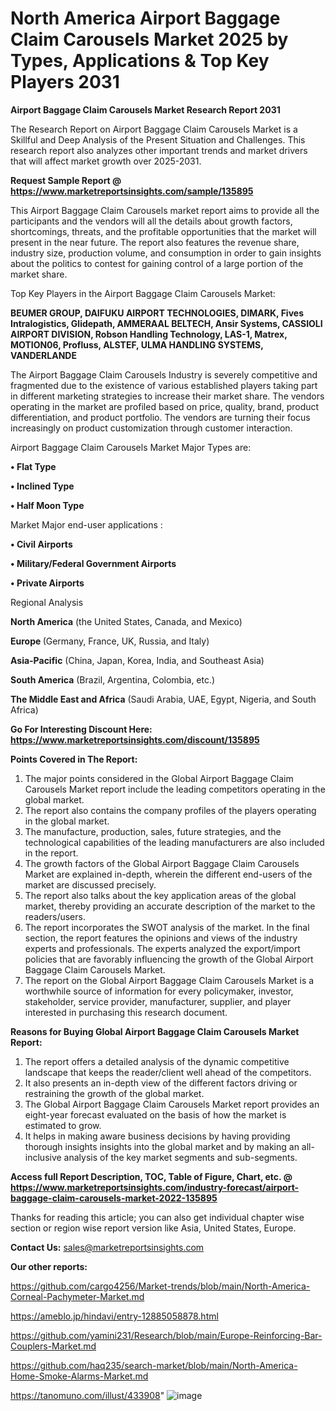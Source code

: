 # North America Airport Baggage Claim Carousels Market 2025 by Types, Applications & Top Key Players 2031

<strong>Airport Baggage Claim Carousels Market Research Report 2031</strong>

The Research Report on Airport Baggage Claim Carousels Market is a Skillful and Deep Analysis of the Present Situation and Challenges. This research report also analyzes other important trends and market drivers that will affect market growth over 2025-2031.

<strong>Request Sample Report @ <a href=https://www.marketreportsinsights.com/sample/135895>https://www.marketreportsinsights.com/sample/135895</a></strong>

This Airport Baggage Claim Carousels market report aims to provide all the participants and the vendors will all the details about growth factors, shortcomings, threats, and the profitable opportunities that the market will present in the near future. The report also features the revenue share, industry size, production volume, and consumption in order to gain insights about the politics to contest for gaining control of a large portion of the market share.

Top Key Players in the Airport Baggage Claim Carousels Market:

<strong>BEUMER GROUP, DAIFUKU AIRPORT TECHNOLOGIES, DIMARK, Fives Intralogistics, Glidepath, AMMERAAL BELTECH, Ansir Systems, CASSIOLI AIRPORT DIVISION, Robson Handling Technology, LAS-1, Matrex, MOTION06, Profluss, ALSTEF, ULMA HANDLING SYSTEMS, VANDERLANDE</strong>

The Airport Baggage Claim Carousels Industry is severely competitive and fragmented due to the existence of various established players taking part in different marketing strategies to increase their market share. The vendors operating in the market are profiled based on price, quality, brand, product differentiation, and product portfolio. The vendors are turning their focus increasingly on product customization through customer interaction.

Airport Baggage Claim Carousels Market Major Types are:

<strong>• Flat Type

• Inclined Type

• Half Moon Type</strong>

Market Major end-user applications :

<strong>• Civil Airports

• Military/Federal Government Airports

• Private Airports</strong>

Regional Analysis

</u><strong><b>North America</b></strong> (the United States, Canada, and Mexico)

<strong><b>Europe </b></strong>(Germany, France, UK, Russia, and Italy)

<strong><b>Asia-Pacific</b></strong> (China, Japan, Korea, India, and Southeast Asia)

<strong><b>South America</b></strong> (Brazil, Argentina, Colombia, etc.)

<strong><b>The Middle East and Africa</b></strong> (Saudi Arabia, UAE, Egypt, Nigeria, and South Africa)

<strong>Go For Interesting Discount Here: <a href=https://www.marketreportsinsights.com/discount/135895>https://www.marketreportsinsights.com/discount/135895</a></strong>

<strong>Points Covered in The Report:</strong>
<ol>
  <li>The major points considered in the Global Airport Baggage Claim Carousels Market report include the leading competitors operating in the global market.</li>
  <li>The report also contains the company profiles of the players operating in the global market.</li>
  <li>The manufacture, production, sales, future strategies, and the technological capabilities of the leading manufacturers are also included in the report.</li>
  <li>The growth factors of the Global Airport Baggage Claim Carousels Market are explained in-depth, wherein the different end-users of the market are discussed precisely.</li>
  <li>The report also talks about the key application areas of the global market, thereby providing an accurate description of the market to the readers/users.</li>
  <li>The report incorporates the SWOT analysis of the market. In the final section, the report features the opinions and views of the industry experts and professionals. The experts analyzed the export/import policies that are favorably influencing the growth of the Global Airport Baggage Claim Carousels Market.</li>
  <li>The report on the Global Airport Baggage Claim Carousels Market is a worthwhile source of information for every policymaker, investor, stakeholder, service provider, manufacturer, supplier, and player interested in purchasing this research document.</li>
</ol>
<strong>Reasons for Buying Global Airport Baggage Claim Carousels Market Report:</strong>

<ol>
  <li>The report offers a detailed analysis of the dynamic competitive landscape that keeps the reader/client well ahead of the competitors.</li>
  <li>It also presents an in-depth view of the different factors driving or restraining the growth of the global market.</li>
  <li>The Global Airport Baggage Claim Carousels Market report provides an eight-year forecast evaluated on the basis of how the market is estimated to grow.</li>
  <li>It helps in making aware business decisions by having providing thorough insights insights into the global market and by making an all-inclusive analysis of the key market segments and sub-segments.</li>
</ol>
<strong>Access full Report Description, TOC, Table of Figure, Chart, etc. @ <a href=https://www.marketreportsinsights.com/industry-forecast/airport-baggage-claim-carousels-market-2022-135895>https://www.marketreportsinsights.com/industry-forecast/airport-baggage-claim-carousels-market-2022-135895</a></strong>


Thanks for reading this article; you can also get individual chapter wise section or region wise report version like Asia, United States, Europe.

<strong>Contact Us:</strong>
sales@marketreportsinsights.com

<strong>Our other reports:</strong>

<a href=https://github.com/cargo4256/Market-trends/blob/main/North-America-Corneal-Pachymeter-Market.md>https://github.com/cargo4256/Market-trends/blob/main/North-America-Corneal-Pachymeter-Market.md</a>

<a href=https://ameblo.jp/hindavi/entry-12885058878.html>https://ameblo.jp/hindavi/entry-12885058878.html</a>

<a href=https://github.com/yamini231/Research/blob/main/Europe-Reinforcing-Bar-Couplers-Market.md>https://github.com/yamini231/Research/blob/main/Europe-Reinforcing-Bar-Couplers-Market.md</a>

<a href=https://github.com/haq235/search-market/blob/main/North-America-Home-Smoke-Alarms-Market.md>https://github.com/haq235/search-market/blob/main/North-America-Home-Smoke-Alarms-Market.md</a>

<a href=https://tanomuno.com/illust/433908>https://tanomuno.com/illust/433908</a>"
![image](https://github.com/user-attachments/assets/456a79e1-db6b-48c0-95d8-6818d25395a4)
